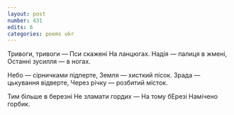 ```yaml
---
layout: post
number: 431
edits: 6
categories: poems ukr
---
```


Тривоги, тривоги —
Пси скажені 
На ланцюгах.
Надія — палиця в жмені,
Останні зусилля — в ногах.

Небо — сірничками підперте,
Земля — хисткий пісок.
Зрада — цькування відверте,
Через річку — розбитий місток.

Тим більше в березні 
Не зламати гордих —
На тому бЕрезі
Намічено горбик.
